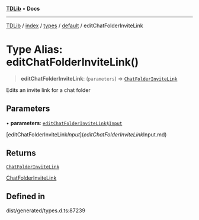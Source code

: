 [**TDLib**](../../../../../../README.md) • **Docs**

***

[TDLib](../../../../../../modules.md) / [index](../../../../../README.md) / [types](../../../README.md) / [default](../README.md) / editChatFolderInviteLink

# Type Alias: editChatFolderInviteLink()

> **editChatFolderInviteLink**: (`parameters`) => [`ChatFolderInviteLink`](ChatFolderInviteLink-1.md)

Edits an invite link for a chat folder

## Parameters

• **parameters**: [`editChatFolderInviteLink$Input`](editChatFolderInviteLink$Input.md)

[editChatFolderInviteLink$Input](editChatFolderInviteLink$Input.md)

## Returns

[`ChatFolderInviteLink`](ChatFolderInviteLink-1.md)

[ChatFolderInviteLink](ChatFolderInviteLink-1.md)

## Defined in

dist/generated/types.d.ts:87239
